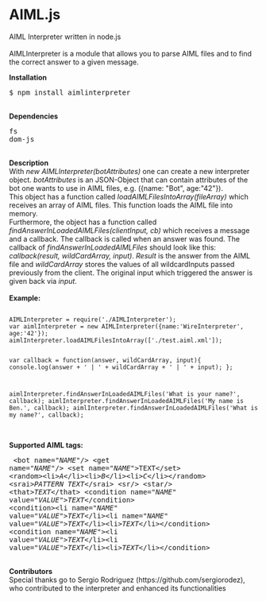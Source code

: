 AIML.js
=======

AIML Interpreter written in node.js<br/>
<br/>
AIMLInterpreter is a module that allows you to parse AIML files and to find the correct answer to a given message.<br/>

<b>Installation</b>
<pre>$ npm install aimlinterpreter</pre>
<br/>
<b>Dependencies</b><pre>
fs
dom-js</pre>
<br/>
<b>Description</b><br/>
With <i>new AIMLInterpreter(botAttributes)</i> one can create a new interpreter object. <i>botAttributes</i> is an JSON-Object that 
can contain attributes of the bot one wants to use in AIML files, e.g. ({name: "Bot", age:"42"}).<br/>
This object has a function called <i>loadAIMLFilesIntoArray(fileArray)</i> which receives an array of AIML files. 
This function loads the AIML file into memory.<br/>
Furthermore, the object has a function called <i>findAnswerInLoadedAIMLFiles(clientInput, cb)</i> which receives 
a message and a callback. The callback is called when an answer was found. 
The callback of <i>findAnswerInLoadedAIMLFiles</i> should look like this: <i>callback(result, wildCardArray, input)</i>.
<i>Result</i> is the answer from the AIML file and <i>wildCardArray</i> stores the values of all wildcardInputs passed previously from the client. The original input which triggered the answer is given back via <i>input</i>.	
<br/><br/>
<b>Example:</b><br/>
<pre><code>
AIMLInterpreter = require('./AIMLInterpreter');
var aimlInterpreter = new AIMLInterpreter({name:'WireInterpreter', age:'42'});
aimlInterpreter.loadAIMLFilesIntoArray(['./test.aiml.xml']);

var callback = function(answer, wildCardArray, input){
    console.log(answer + ' | ' + wildCardArray + ' | ' + input);
};

aimlInterpreter.findAnswerInLoadedAIMLFiles('What is your name?', callback);
aimlInterpreter.findAnswerInLoadedAIMLFiles('My name is Ben.', callback);
aimlInterpreter.findAnswerInLoadedAIMLFiles('What is my name?', callback);
</code></pre><br/>
<b>Supported AIML tags:</b><pre>
&lt;bot name="<i>NAME</i>"/>
&lt;get name="<i>NAME</i>"/>
&lt;set name="<i>NAME</i>">TEXT&lt;/set>
&lt;random>&lt;li><i>A</i>&lt;/li>&lt;li><i>B</i>&lt;/li>&lt;li><i>C</i>&lt;/li>&lt;/random>
&lt;srai><i>PATTERN TEXT</i>&lt;/srai>
&lt;sr/>
&lt;star/>
&lt;that><i>TEXT</i>&lt;/that>
&lt;condition name="<i>NAME</i>" value="<i>VALUE</i>"><i>TEXT</i>&lt;/condition>
&lt;condition>&lt;li name="<i>NAME</i>" value="<i>VALUE</i>"><i>TEXT</i>&lt;/li>&lt;li name="<i>NAME</i>" value="<i>VALUE</i>"><i>TEXT</i>&lt;/li>&lt;li><i>TEXT</i>&lt;/li>&lt;/condition>
&lt;condition name="<i>NAME</i>">&lt;li value="<i>VALUE</i>"><i>TEXT</i>&lt;/li>&lt;li value="<i>VALUE</i>"><i>TEXT</i>&lt;/li>&lt;li><i>TEXT</i>&lt;/li>&lt;/condition>
</pre>

<br/>
<b>Contributors</b><br/>
Special thanks go to Sergio Rodriguez (https://github.com/sergiorodez), who contributed to the interpreter and enhanced its functionalities

